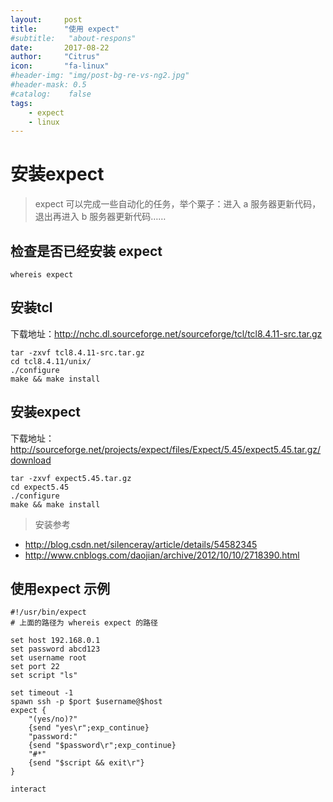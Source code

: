 ```yaml
---
layout:     post
title:      "使用 expect"
#subtitle:   "about-respons"
date:       2017-08-22
author:     "Citrus"
icon:       "fa-linux"
#header-img: "img/post-bg-re-vs-ng2.jpg"
#header-mask: 0.5
#catalog:    false
tags:
    - expect
    - linux
---
```

# 安装expect
> expect 可以完成一些自动化的任务，举个粟子：进入 a 服务器更新代码，退出再进入 b 服务器更新代码……

## 检查是否已经安装 expect
    
    whereis expect

## 安装tcl
下载地址：http://nchc.dl.sourceforge.net/sourceforge/tcl/tcl8.4.11-src.tar.gz

    tar -zxvf tcl8.4.11-src.tar.gz
    cd tcl8.4.11/unix/
    ./configure
    make && make install
    
## 安装expect

下载地址：http://sourceforge.net/projects/expect/files/Expect/5.45/expect5.45.tar.gz/download

    tar -zxvf expect5.45.tar.gz 
    cd expect5.45
    ./configure
    make && make install

> 安装参考 

- http://blog.csdn.net/silenceray/article/details/54582345
- http://www.cnblogs.com/daojian/archive/2012/10/10/2718390.html
    
## 使用expect 示例

    #!/usr/bin/expect
    # 上面的路径为 whereis expect 的路径
    
    set host 192.168.0.1
    set password abcd123
    set username root
    set port 22
    set script "ls"
    
    set timeout -1
    spawn ssh -p $port $username@$host
    expect {
        "(yes/no)?"
        {send "yes\r";exp_continue}
        "password:"
        {send "$password\r";exp_continue}
        "#*"
        {send "$script && exit\r"}
    }
    
    interact
